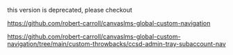 
this version is deprecated, please checkout

https://github.com/robert-carroll/canvaslms-global-custom-navigation

https://github.com/robert-carroll/canvaslms-global-custom-navigation/tree/main/custom-throwbacks/ccsd-admin-tray-subaccount-nav
